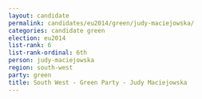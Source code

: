 ```yaml
---
layout: candidate
permalink: candidates/eu2014/green/judy-maciejowska/
categories: candidate green
election: eu2014
list-rank: 6
list-rank-ordinal: 6th
person: judy-maciejowska
region: south-west
party: green
title: South West - Green Party - Judy Maciejowska
---
```

